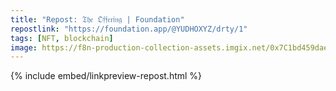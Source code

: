 ```yaml
---
title: "Repost: 𝔗𝔥𝔢 𝔒𝔣𝔣𝔢𝔯𝔦𝔫𝔤 | Foundation"
repostlink: "https://foundation.app/@YUDHOXYZ/drty/1"
tags: [NFT, blockchain]
image: https://f8n-production-collection-assets.imgix.net/0x7C1bd459dae8eC0Bb45FE3172Fd58A2B53972e5C/1/nft.gif?q=80&auto=compress&cs=srgb&w=3000&h=3000&fit=max
---
```


{% include embed/linkpreview-repost.html %}
